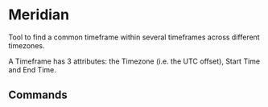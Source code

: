 # Meridian
Tool to find a common timeframe within several timeframes across different timezones.  

A Timeframe has 3 attributes: the Timezone (i.e. the UTC offset), Start Time and End Time.  

## Commands

